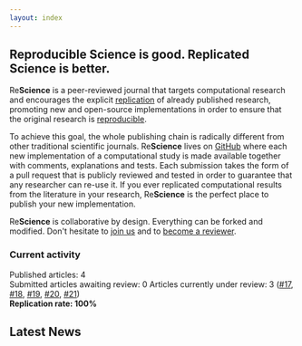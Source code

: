 ```yaml
---
layout: index
---
```


## Reproducible Science is good. Replicated Science is better.

Re**Science** is a peer-reviewed journal that targets computational research
and encourages the explicit [replication](faq) of already published research,
promoting new and open-source implementations in order to ensure that the
original research is [reproducible](faq).

To achieve this goal, the whole publishing chain is radically different from
other traditional scientific journals. Re**Science** lives on
[GitHub](https://github.com/ReScience/) where each new implementation of a
computational study is made available together with comments, explanations and
tests. Each submission takes the form of a pull request that is publicly
reviewed and tested in order to guarantee that any researcher can re-use it. If
you ever replicated computational results from the literature in your research,
Re**Science** is the perfect place to publish your new implementation.

Re**Science** is collaborative by design. Everything can be forked and
modified. Don't hesitate to [join us](faq) and to [become a reviewer](https://github.com/ReScience/ReScience/issues/27).


### Current activity

Published articles: 4  
Submitted articles awaiting review:	0 
Articles currently under review:	3 ([#17], [#18], [#19], [#20], [#21])  
**Replication rate: 100%**

[#17]: https://github.com/ReScience/ReScience-submission/pull/17
[#18]: https://github.com/ReScience/ReScience-submission/pull/18
[#19]: https://github.com/ReScience/ReScience-submission/pull/19
[#20]: https://github.com/ReScience/ReScience-submission/pull/20
[#21]: https://github.com/ReScience/ReScience-submission/pull/21

## Latest News

